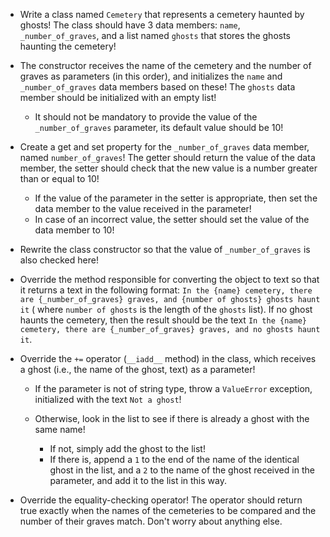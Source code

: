 - Write a class named `Cemetery` that represents a cemetery haunted by ghosts! The class should have 3 data
  members: `name`, `_number_of_graves`, and a list named `ghosts` that stores the ghosts haunting the cemetery!

- The constructor receives the name of the cemetery and the number of graves as parameters (in this order), and
  initializes the `name` and `_number_of_graves` data members based on these! The `ghosts` data member should be
  initialized with an empty list!

    - It should not be mandatory to provide the value of the `_number_of_graves` parameter, its default value should be
      10!

- Create a get and set property for the `_number_of_graves` data member, named `number_of_graves`! The getter should
  return the value of the data member, the setter should check that the new value is a number greater than or equal to
  10!

    - If the value of the parameter in the setter is appropriate, then set the data member to the value received in the
      parameter!
    - In case of an incorrect value, the setter should set the value of the data member to 10!

- Rewrite the class constructor so that the value of `_number_of_graves` is also checked here!

- Override the method responsible for converting the object to text so that it returns a text in the following
  format: `In the {name} cemetery, there are {_number_of_graves} graves, and {number of ghosts} ghosts haunt it` (
  where `number of ghosts` is the length of the `ghosts` list).
  If no ghost haunts the cemetery, then the result should be the
  text `In the {name} cemetery, there are {_number_of_graves} graves, and no ghosts haunt it`.

- Override the `+=` operator (`__iadd__` method) in the class, which receives a ghost (i.e., the name of the ghost,
  text) as a parameter!

    - If the parameter is not of string type, throw a `ValueError` exception, initialized with the text `Not a ghost`!

    - Otherwise, look in the list to see if there is already a ghost with the same name!
        - If not, simply add the ghost to the list!
        - If there is, append a `1` to the end of the name of the identical ghost in the list, and a `2` to the name of
          the ghost received in the parameter, and add it to the list in this way.

- Override the equality-checking operator! The operator should return true exactly when the names of the cemeteries to
  be compared and the number of their graves match. Don't worry about anything else.

